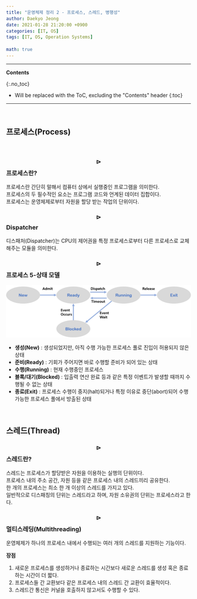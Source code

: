 ```yaml
---
title: "운영체제 정리 2 - 프로세스, 스레드, 병행성"
author: Daekyo Jeong
date: 2021-01-28 21:20:00 +0900
categories: [IT, OS]
tags: [IT, OS, Operation Systems]

math: true
---
```


---
**Contents**

{:.no_toc}

* Will be replaced with the ToC, excluding the "Contents" header
{:toc}
---

<br/>

## **프로세스(Process)**     

<br/>


### **$$\rhd$$프로세스란?**   

프로세스란 간단히 말해서 컴퓨터 상에서 실행중인 프로그램을 의미한다.  
프로세스의 두 필수적인 요소는 프로그램 코드와 언계된 데이터 집합이다.  
프로세스는 운영체제로부터 자원을 할당 받는 작업의 단위이다.  

### **$$\rhd$$Dispatcher**  

디스패처(Dispatcher)는 CPU의 제어권을 특정 프로세스로부터 다른 프로세스로 교체해주는 모듈을 의미한다.  


### **$$\rhd$$프로세스 5-상태 모델**  

![Terms](/assets/img/sample/OS2_1.png)  

- **생성(New)** : 생성되었지만, 아직 수행 가능한 프로세스 풀로 진입이 허용되지 않은 상태  
- **준비(Ready)** : 기회가 주어지면 바로 수행할 준비가 되어 있는 상태  
- **수행(Running)** : 현재 수행중인 프로세스  
- **블록/대기(Blocked)** : 입출력 연산 완료 등과 같은 특정 이벤트가 발생할 때까지 수행될 수 없는 상태  
- **종료(Exit)** : 프로세스 수행이 중지(halt)되거나 특정 이유로 중단(abort)되어 수행가능한 프로세스 풀에서 방출된 상태  

<br/>

## **스레드(Thread)**     

### **$$\rhd$$스레드란?**   

스레드는 프로세스가 할당받은 자원을 이용하는 실행의 단위이다.  
프로세스 내의 주소 공간, 자원 등을 같은 프로세스 내의 스레드끼리 공유한다.  
한 개의 프로세스는 최소 한 개 이상의 스레드를 가지고 있다.  
일반적으로 디스패칭의 단위는 스레드라고 하며, 자원 소유권의 단위는 프로세스라고 한다.  

### **$$\rhd$$멀티스레딩(Multithreading)**  

운영체제가 하나의 프로세스 내에서 수행되는 여러 개의 스레드를 지원하는 기능이다.  

**장점**

1. 새로운 프로세스를 생성하거나 종료하는 시간보다 새로운 스레드를 생성 혹은 종료하는 시간이 더 짧다.  
2. 프로세스들 간 교환보다 같은 프로세스 내의 스레드 간 교환이 효율적이다.  
3. 스레드간 통신은 커널을 호출하지 않고서도 수행할 수 있다.  





<br/>
